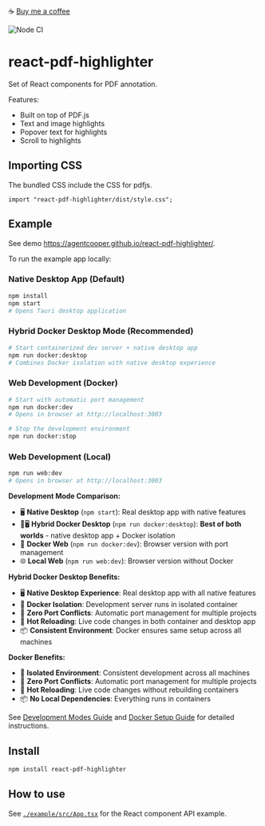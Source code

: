 ☕️ [Buy me a coffee](https://www.paypal.com/cgi-bin/webscr?cmd=_s-xclick&hosted_button_id=SC4D2NS8G2JJ8&source=url)

![Node CI](https://github.com/agentcooper/react-pdf-highlighter/workflows/Node%20CI/badge.svg)

# react-pdf-highlighter

Set of React components for PDF annotation.

Features:

- Built on top of PDF.js
- Text and image highlights
- Popover text for highlights
- Scroll to highlights

## Importing CSS

The bundled CSS include the CSS for pdfjs.

```tsx
import "react-pdf-highlighter/dist/style.css";
```

## Example

See demo https://agentcooper.github.io/react-pdf-highlighter/.

To run the example app locally:

### Native Desktop App (Default)
```bash
npm install
npm start
# Opens Tauri desktop application
```

### Hybrid Docker Desktop Mode (Recommended)
```bash
# Start containerized dev server + native desktop app
npm run docker:desktop
# Combines Docker isolation with native desktop experience
```

### Web Development (Docker)
```bash
# Start with automatic port management  
npm run docker:dev
# Opens in browser at http://localhost:3003

# Stop the development environment
npm run docker:stop
```

### Web Development (Local)
```bash
npm run web:dev
# Opens in browser at http://localhost:3003
```

**Development Mode Comparison:**
- 🖥️ **Native Desktop** (`npm start`): Real desktop app with native features
- 🐳🖥️ **Hybrid Docker Desktop** (`npm run docker:desktop`): **Best of both worlds** - native desktop app + Docker isolation
- 🐳 **Docker Web** (`npm run docker:dev`): Browser version with port management
- 🌐 **Local Web** (`npm run web:dev`): Browser version without Docker

**Hybrid Docker Desktop Benefits:**
- 🖥️ **Native Desktop Experience**: Real desktop app with all native features
- 🐳 **Docker Isolation**: Development server runs in isolated container
- 🚀 **Zero Port Conflicts**: Automatic port management for multiple projects
- 🔄 **Hot Reloading**: Live code changes in both container and desktop app
- 📦 **Consistent Environment**: Docker ensures same setup across all machines

**Docker Benefits:**
- 🐳 **Isolated Environment**: Consistent development across all machines
- 🚀 **Zero Port Conflicts**: Automatic port management for multiple projects
- 🔄 **Hot Reloading**: Live code changes without rebuilding containers
- 📦 **No Local Dependencies**: Everything runs in containers

See [Development Modes Guide](localResources/docker/DEVELOPMENT_MODES.md) and [Docker Setup Guide](localResources/docker/DOCKER_SETUP_GUIDE.md) for detailed instructions.

## Install

```bash
npm install react-pdf-highlighter
```

## How to use

See [`./example/src/App.tsx`](https://github.com/agentcooper/react-pdf-highlighter/blob/main/example/src/App.tsx) for the React component API example.
